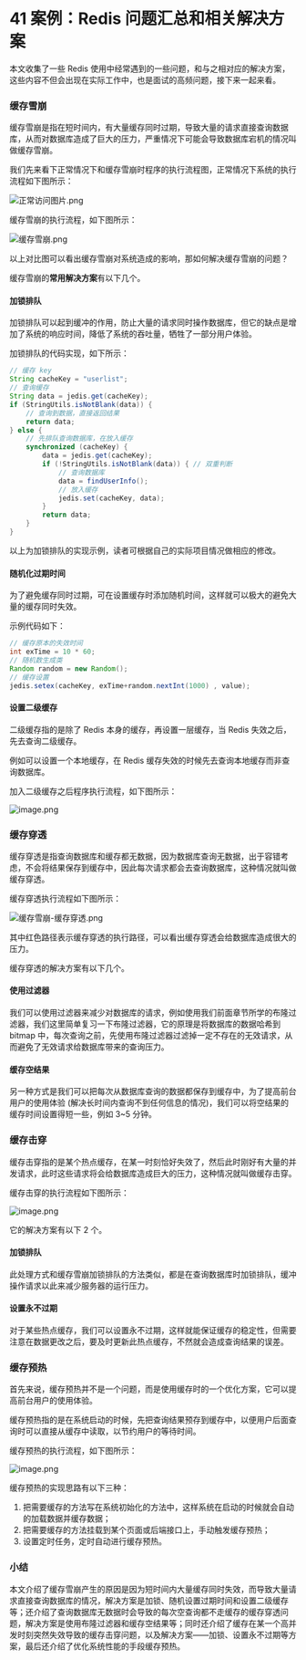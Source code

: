 # 41 案例：Redis 问题汇总和相关解决方案

本文收集了一些 Redis 使用中经常遇到的一些问题，和与之相对应的解决方案，这些内容不但会出现在实际工作中，也是面试的高频问题，接下来一起来看。

### 缓存雪崩

缓存雪崩是指在短时间内，有大量缓存同时过期，导致大量的请求直接查询数据库，从而对数据库造成了巨大的压力，严重情况下可能会导致数据库宕机的情况叫做缓存雪崩。

我们先来看下正常情况下和缓存雪崩时程序的执行流程图，正常情况下系统的执行流程如下图所示：

![正常访问图片.png](images/babffe50-8ede-11ea-8e9a-9bc3d95576e7.png)

缓存雪崩的执行流程，如下图所示：

![缓存雪崩.png](images/c7244bb0-8ede-11ea-a326-c7ef51ab79ae.png)

以上对比图可以看出缓存雪崩对系统造成的影响，那如何解决缓存雪崩的问题？

缓存雪崩的**常用解决方案**有以下几个。

#### **加锁排队**

加锁排队可以起到缓冲的作用，防止大量的请求同时操作数据库，但它的缺点是增加了系统的响应时间，降低了系统的吞吐量，牺牲了一部分用户体验。

加锁排队的代码实现，如下所示：

```java
// 缓存 key
String cacheKey = "userlist";
// 查询缓存
String data = jedis.get(cacheKey);
if (StringUtils.isNotBlank(data)) {
    // 查询到数据，直接返回结果
    return data;
} else {
    // 先排队查询数据库，在放入缓存
    synchronized (cacheKey) {
        data = jedis.get(cacheKey);
        if (!StringUtils.isNotBlank(data)) { // 双重判断
            // 查询数据库
            data = findUserInfo();
            // 放入缓存
            jedis.set(cacheKey, data);
        }
        return data;
    }
}
```

以上为加锁排队的实现示例，读者可根据自己的实际项目情况做相应的修改。

#### **随机化过期时间**

为了避免缓存同时过期，可在设置缓存时添加随机时间，这样就可以极大的避免大量的缓存同时失效。

示例代码如下：

```java
// 缓存原本的失效时间
int exTime = 10 * 60;
// 随机数生成类
Random random = new Random();
// 缓存设置
jedis.setex(cacheKey, exTime+random.nextInt(1000) , value);
```

#### **设置二级缓存**

二级缓存指的是除了 Redis 本身的缓存，再设置一层缓存，当 Redis 失效之后，先去查询二级缓存。

例如可以设置一个本地缓存，在 Redis 缓存失效的时候先去查询本地缓存而非查询数据库。

加入二级缓存之后程序执行流程，如下图所示：

![image.png](images/dc14dc60-8ede-11ea-adbb-dd8e7664c503.png)

### 缓存穿透

缓存穿透是指查询数据库和缓存都无数据，因为数据库查询无数据，出于容错考虑，不会将结果保存到缓存中，因此每次请求都会去查询数据库，这种情况就叫做缓存穿透。

缓存穿透执行流程如下图所示：

![缓存雪崩-缓存穿透.png](images/eb1fb8b0-8ede-11ea-8b41-0f0ef087610d.png)

其中红色路径表示缓存穿透的执行路径，可以看出缓存穿透会给数据库造成很大的压力。

缓存穿透的解决方案有以下几个。

#### **使用过滤器**

我们可以使用过滤器来减少对数据库的请求，例如使用我们前面章节所学的布隆过滤器，我们这里简单复习一下布隆过滤器，它的原理是将数据库的数据哈希到 bitmap 中，每次查询之前，先使用布隆过滤器过滤掉一定不存在的无效请求，从而避免了无效请求给数据库带来的查询压力。

#### **缓存空结果**

另一种方式是我们可以把每次从数据库查询的数据都保存到缓存中，为了提高前台用户的使用体验 (解决长时间内查询不到任何信息的情况)，我们可以将空结果的缓存时间设置得短一些，例如 3~5 分钟。

### 缓存击穿

缓存击穿指的是某个热点缓存，在某一时刻恰好失效了，然后此时刚好有大量的并发请求，此时这些请求将会给数据库造成巨大的压力，这种情况就叫做缓存击穿。

缓存击穿的执行流程如下图所示：

![image.png](images/008b1eb0-8edf-11ea-bf74-150f7ff6235d.png)

它的解决方案有以下 2 个。

#### **加锁排队**

此处理方式和缓存雪崩加锁排队的方法类似，都是在查询数据库时加锁排队，缓冲操作请求以此来减少服务器的运行压力。

#### **设置永不过期**

对于某些热点缓存，我们可以设置永不过期，这样就能保证缓存的稳定性，但需要注意在数据更改之后，要及时更新此热点缓存，不然就会造成查询结果的误差。

### 缓存预热

首先来说，缓存预热并不是一个问题，而是使用缓存时的一个优化方案，它可以提高前台用户的使用体验。

缓存预热指的是在系统启动的时候，先把查询结果预存到缓存中，以便用户后面查询时可以直接从缓存中读取，以节约用户的等待时间。

缓存预热的执行流程，如下图所示：

![image.png](images/10ce2ce0-8edf-11ea-a141-a13a4f8833dd.png)

缓存预热的实现思路有以下三种：

1. 把需要缓存的方法写在系统初始化的方法中，这样系统在启动的时候就会自动的加载数据并缓存数据；
2. 把需要缓存的方法挂载到某个页面或后端接口上，手动触发缓存预热；
3. 设置定时任务，定时自动进行缓存预热。

### 小结

本文介绍了缓存雪崩产生的原因是因为短时间内大量缓存同时失效，而导致大量请求直接查询数据库的情况，解决方案是加锁、随机设置过期时间和设置二级缓存等；还介绍了查询数据库无数据时会导致的每次空查询都不走缓存的缓存穿透问题，解决方案是使用布隆过滤器和缓存空结果等；同时还介绍了缓存在某一个高并发时刻突然失效导致的缓存击穿问题，以及解决方案——加锁、设置永不过期等方案，最后还介绍了优化系统性能的手段缓存预热。